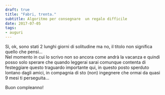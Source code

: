 ```yaml
---
draft: true
title: "Fabri, trenta."
subtitle: Algoritmo per consegnare  un regalo difficile
date: 2017-07-05
tags:
- auguri
---
```


Sì, ok, sono stati 2 lunghi giorni di solitudine ma no, il titolo non significa quello che pensi...  
Nel momento in cui lo scrivo non so ancora come andrà la vacanza e quindi posso solo sperare che quando leggerai sarai comunque contenta di festeggiare questo traguardo importante qui, in questo posto sperduto lontano dagli amici, in compagnia di sto (non) ingegnere che ormai da quasi 9 mesi ti perseguita... 

Buon compleanno!